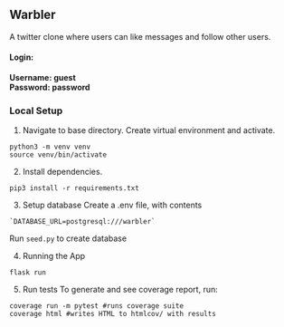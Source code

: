 ## Warbler

A twitter clone where users can like messages and follow other users.


#### Login:

**Username: guest** <br>
**Password: password** <br>


### Local Setup

1. Navigate to base directory. Create virtual environment and activate.

  ```Shell
  python3 -m venv venv
  source venv/bin/activate
  ```

2. Install dependencies.

  ```Shell
  pip3 install -r requirements.txt
  ```

3. Setup database
  Create a .env file, with contents
  ```
  `DATABASE_URL=postgresql:///warbler`
  ```
  Run `seed.py` to create database

4. Running the App
  ```Shell
  flask run
  ```

5. Run tests
  To generate and see coverage report, run:
  ```Shell
  coverage run -m pytest #runs coverage suite
  coverage html #writes HTML to htmlcov/ with results
  ```

